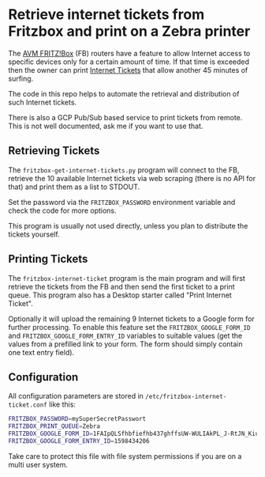 Retrieve internet tickets from Fritzbox and print on a Zebra printer
====================================================================

The [AVM FRITZ!Box](https://avm.de/produkte/fritzbox/) (FB) routers have a feature to allow Internet access to specific devices only for a certain amount of time. If that time is exceeded then the owner can print [Internet Tickets](https://en.avm.de/service/fritzbox/fritzbox-7490/knowledge-base/publication/show/3408_Extending-the-online-time-permitted-in-the-parental-controls-with-tickets/) that allow another 45 minutes of surfing.

The code in this repo helps to automate the retrieval and distribution of such Internet tickets.

There is also a GCP Pub/Sub based service to print tickets from remote. This is not well documented, ask me if you want to use that.

Retrieving Tickets
------------------

The `fritzbox-get-internet-tickets.py` program will connect to the FB, retrieve the 10 available Internet tickets via web scraping (there is no API for that) and print them as a list to STDOUT.

Set the password via the `FRITZBOX_PASSWORD` environment variable and check the code for more options.

This program is usually not used directly, unless you plan to distribute the tickets yourself.

Printing Tickets
----------------

The `fritzbox-internet-ticket` program is the main program and will first retrieve the tickets from the FB and then send the first ticket to a print queue. This program also has a Desktop starter called "Print Internet Ticket".

Optionally it will upload the remaining 9 Internet tickets to a Google form for further processing. To enable this feature set the `FRITZBOX_GOOGLE_FORM_ID` and `FRITZBOX_GOOGLE_FORM_ENTRY_ID` variables to suitable values (get the values from a prefilled link to your form. The form should simply contain one text entry field).

Configuration
-------------

All configuration parameters are stored in `/etc/fritzbox-internet-ticket.conf` like this:
```bash
FRITZBOX_PASSWORD=mySuperSecretPasswort
FRITZBOX_PRINT_QUEUE=Zebra
FRITZBOX_GOOGLE_FORM_ID=1FAIpQLSfhbfiefhb437ghffsUW-WULIAkPL_J-RtJN_Kiu4Fhjdwshgw
FRITZBOX_GOOGLE_FORM_ENTRY_ID=1598434206
```

Take care to protect this file with file system permissions if you are on a multi user system.